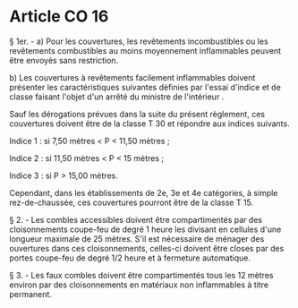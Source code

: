 # Article CO 16

§ 1er. - a) Pour les couvertures, les revêtements incombustibles ou les revêtements combustibles au moins moyennement inflammables peuvent être envoyés sans restriction.

b) Les couvertures à revêtements facilement inflammables doivent présenter les caractéristiques suivantes définies par l'essai d'indice et de classe faisant l'objet d'un arrêté du ministre de l'intérieur .

Sauf les dérogations prévues dans la suite du présent règlement, ces couvertures doivent être de la classe T 30 et répondre aux indices suivants.

Indice 1 : si 7,50 mètres < P < 11,50 mètres  ;

Indice 2 : si 11,50 mètres < P < 15 mètres ;

Indice 3 : si P > 15,00 mètres.

Cependant, dans les établissements de 2e, 3e et 4e catégories, à simple rez-de-chaussée, ces couvertures pourront être de la classe T 15.

§ 2. - Les combles accessibles doivent être compartimentés par des cloisonnements coupe-feu de degré 1 heure les divisant en cellules d'une longueur maximale de 25 mètres. S'il est nécessaire de ménager des ouvertures dans ces cloisonnements, celles-ci doivent être closes par des portes coupe-feu de degré 1/2 heure et à fermeture automatique.

§ 3. - Les faux combles doivent être compartimentés tous les 12 mètres environ par des cloisonnements en matériaux non inflammables à titre permanent.
